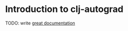 # Introduction to clj-autograd

TODO: write [great documentation](http://jacobian.org/writing/what-to-write/)
